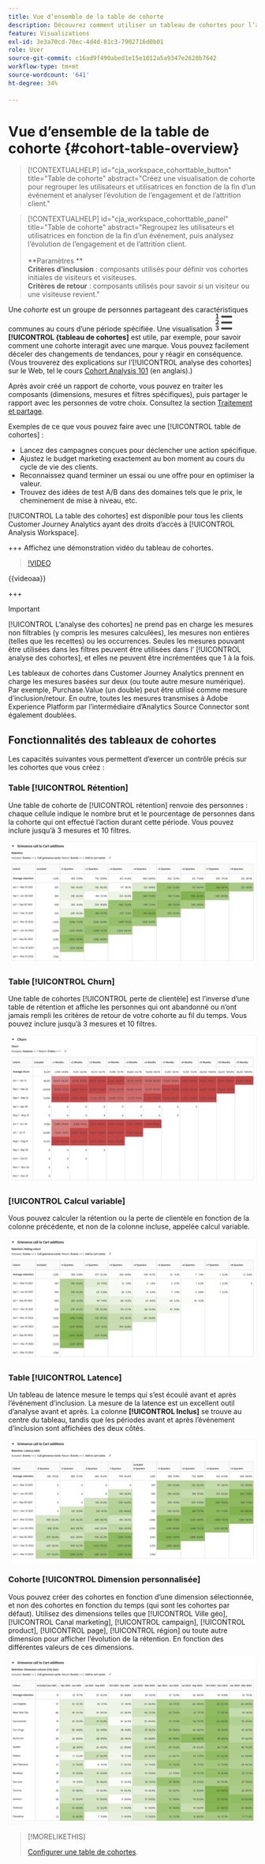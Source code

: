 ```yaml
---
title: Vue d’ensemble de la table de cohorte
description: Découvrez comment utiliser un tableau de cohortes pour l’analyse des cohortes dans Analysis Workspace
feature: Visualizations
exl-id: 3e3a70cd-70ec-4d4d-81c3-7902716d0b01
role: User
source-git-commit: c16ad9f490abed1e15e1012a5a9347e2628b7642
workflow-type: tm+mt
source-wordcount: '641'
ht-degree: 34%

---
```


# Vue d’ensemble de la table de cohorte {#cohort-table-overview}

<!-- markdownlint-disable MD034 -->

>[!CONTEXTUALHELP]
>id="cja_workspace_cohorttable_button"
>title="Table de cohorte"
>abstract="Créez une visualisation de cohorte pour regrouper les utilisateurs et utilisatrices en fonction de la fin d’un événement et analyser l’évolution de l’engagement et de l’attrition client."

<!-- markdownlint-enable MD034 -->

<!-- markdownlint-disable MD034 -->

>[!CONTEXTUALHELP]
>id="cja_workspace_cohorttable_panel"
>title="Table de cohorte"
>abstract="Regroupez les utilisateurs et utilisatrices en fonction de la fin d’un événement, puis analysez l’évolution de l’engagement et de l’attrition client.<br/><br/>**Paramètres **<br/>**Critères d’inclusion** : composants utilisés pour définir vos cohortes initiales de visiteurs et visiteuses.<br/>**Critères de retour** : composants utilisés pour savoir si un visiteur ou une visiteuse revient."

<!-- markdownlint-enable MD034 -->


Une *cohorte* est un groupe de personnes partageant des caractéristiques communes au cours d’une période spécifiée. Une visualisation ![ ](/help/assets/icons/TextNumbered.svg) **[!UICONTROL {tableau de cohortes]** est utile, par exemple, pour savoir comment une cohorte interagit avec une marque. Vous pouvez facilement déceler des changements de tendances, pour y réagir en conséquence. (Vous trouverez des explications sur l’[!UICONTROL analyse des cohortes] sur le Web, tel le cours [Cohort Analysis 101](https://fr.wikipedia.org/wiki/Cohort_analysis) (en anglais).)

Après avoir créé un rapport de cohorte, vous pouvez en traiter les composants (dimensions, mesures et filtres spécifiques), puis partager le rapport avec les personnes de votre choix. Consultez la section [Traitement et partage](/help/analysis-workspace/curate-share/curate.md).

Exemples de ce que vous pouvez faire avec une [!UICONTROL table de cohortes] :

* Lancez des campagnes conçues pour déclencher une action spécifique.
* Ajustez le budget marketing exactement au bon moment au cours du cycle de vie des clients.
* Reconnaissez quand terminer un essai ou une offre pour en optimiser la valeur.
* Trouvez des idées de test A/B dans des domaines tels que le prix, le cheminement de mise à niveau, etc.

[!UICONTROL La table des cohortes] est disponible pour tous les clients Customer Journey Analytics ayant des droits d’accès à [!UICONTROL Analysis Workspace].

+++ Affichez une démonstration vidéo du tableau de cohortes.

>[!VIDEO](https://video.tv.adobe.com/v/23990/?quality=12)

{{videoaa}}

+++

>[!IMPORTANT]
>
>[!UICONTROL L’analyse des cohortes] ne prend pas en charge les mesures non filtrables (y compris les mesures calculées), les mesures non entières (telles que les recettes) ou les occurrences. Seules les mesures pouvant être utilisées dans les filtres peuvent être utilisées dans l’ [!UICONTROL analyse des cohortes], et elles ne peuvent être incrémentées que 1 à la fois.

Les tableaux de cohortes dans Customer Journey Analytics prennent en charge les mesures basées sur deux (ou toute autre mesure numérique). Par exemple, Purchase.Value (un double) peut être utilisé comme mesure d’inclusion/retour. En outre, toutes les mesures transmises à Adobe Experience Platform par l’intermédiaire d’Analytics Source Connector sont également doublées.

## Fonctionnalités des tableaux de cohortes

Les capacités suivantes vous permettent d’exercer un contrôle précis sur les cohortes que vous créez :

### Table [!UICONTROL Rétention]

Une table de cohorte de [!UICONTROL rétention] renvoie des personnes : chaque cellule indique le nombre brut et le pourcentage de personnes dans la cohorte qui ont effectué l’action durant cette période. Vous pouvez inclure jusqu’à 3 mesures et 10 filtres.

![Rapport de cohorte sur la conversion montrant les unités et le pourcentage de personnes dans la cohorte.](assets/retention-report.png)

### Table [!UICONTROL Churn]

Une table de cohortes [!UICONTROL perte de clientèle] est l’inverse d’une table de rétention et affiche les personnes qui ont abandonné ou n’ont jamais rempli les critères de retour de votre cohorte au fil du temps. Vous pouvez inclure jusqu’à 3 mesures et 10 filtres.

![Tableau de perte de clientèle présentant les unités et le pourcentage de personnes qui ne répondent pas aux critères de retour d’une cohorte.](assets/churn-report.png)

### [!UICONTROL Calcul variable]

Vous pouvez calculer la rétention ou la perte de clientèle en fonction de la colonne précédente, et non de la colonne incluse, appelée calcul variable.

![ Rapport de rétention des cohortes montrant des calculs basés sur une colonne précédente de données.](assets/retention-report-rolling.png)

### Table [!UICONTROL Latence]

Un tableau de latence mesure le temps qui s’est écoulé avant et après l’événement d’inclusion. La mesure de la latence est un excellent outil d’analyse avant et après. La colonne **[!UICONTROL Inclus]** se trouve au centre du tableau, tandis que les périodes avant et après l’événement d’inclusion sont affichées des deux côtés.

![Rapport de cohorte montrant le temps écoulé avant et après un événement.](assets/retention-report-latency.png)

### Cohorte [!UICONTROL Dimension personnalisée]

Vous pouvez créer des cohortes en fonction d’une dimension sélectionnée, et non des cohortes en fonction du temps (qui sont les cohortes par défaut). Utilisez des dimensions telles que [!UICONTROL Ville géo], [!UICONTROL Canal marketing], [!UICONTROL campaign], [!UICONTROL product], [!UICONTROL page], [!UICONTROL région] ou toute autre dimension pour afficher l’évolution de la rétention. En fonction des différentes valeurs de ces dimensions.

![Rapport de cohorte présentant un rapport personnalisé avec des dimensions sélectionnées et non la cohorte temporelle par défaut.](assets/retention-dimensions.png)

>[!MORELIKETHIS]
>
>[Configurer une table de cohortes](/help/analysis-workspace/visualizations/cohort-table/t-cohort.md).
>

